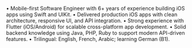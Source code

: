 • Mobile-first Software Engineer with 6+ years of experience building iOS apps using Swift and UIKit.
• Delivered production iOS apps with clean architecture, responsive UI, and API integration.
• Strong experience with Flutter (iOS/Android) for scalable cross-platform app development.
• Solid backend knowledge using Java, PHP, Ruby to support modern API-driven features.
• Trilingual: English, French, Arabic; learning German (B1).
